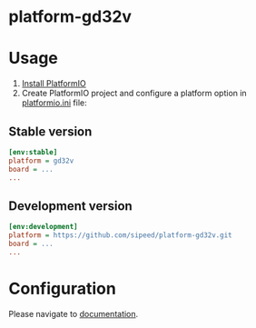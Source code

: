 # platform-gd32v

# Usage

1. [Install PlatformIO](http://platformio.org)
2. Create PlatformIO project and configure a platform option in [platformio.ini](http://docs.platformio.org/page/projectconf.html) file:

## Stable version

```ini
[env:stable]
platform = gd32v
board = ...
...
```

## Development version

```ini
[env:development]
platform = https://github.com/sipeed/platform-gd32v.git
board = ...
...
```

# Configuration

Please navigate to [documentation](http://docs.platformio.org/page/platforms/gd32v.html).
